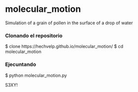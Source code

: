 # molecular_motion

Simulation of a grain of pollen in the surface of a drop of water

<h3>Clonando el repositorio</h3>
$ clone https://hechvelp.github.io/molecular_motion/
$ cd molecular_motion
<h3> Ejecuntando</h3>
$ python molecular_motion.py

S3XY!
